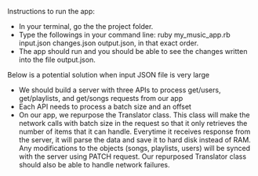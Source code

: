 Instructions to run the app: 
* In your terminal, go the the project folder.
* Type the followings in your command line: ruby my_music_app.rb input.json changes.json output.json, in that exact order.
* The app should run and you should be able to see the changes written into the file output.json.


Below is a potential solution when input JSON file is very large
* We should build a server with three APIs to process get/users, get/playlists, and get/songs requests from our app
* Each API needs to process a batch size and an offset
* On our app, we repurpose the Translator class. This class will make the network calls with batch size in the request
so that it only retrieves the number of items that it can handle. Everytime it receives response from the server,
it will parse the data and save it to hard disk instead of RAM. Any modifications to the objects (songs, playlists, users) 
will be synced with the server using PATCH request. Our repurposed Translator class should also be able to handle network failures.